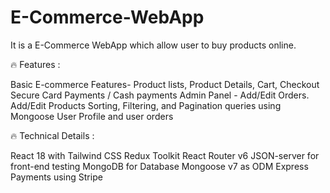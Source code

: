 # E-Commerce-WebApp

It is a E-Commerce WebApp which allow user to buy products online.


🔥 Features :

Basic E-commerce Features- Product lists, Product Details, Cart, Checkout
Secure Card Payments / Cash payments
Admin Panel - Add/Edit Orders. Add/Edit Products
Sorting, Filtering, and Pagination queries using Mongoose
User Profile and user orders


🔥 Technical Details :

React 18 with Tailwind CSS
Redux Toolkit
React Router v6
JSON-server for front-end testing
MongoDB for Database
Mongoose v7 as ODM
Express
Payments using Stripe
